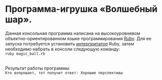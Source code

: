  <html>
  <body>
   <h1>Программа-игрушка «Волшебный шар».</h1>
    Данная консольная программа написана на высокоуровневом объектно-ориентированном языке программирования
    <a href="https://ru.wikipedia.org/wiki/Ruby">Ruby</a>. Для ее запуска потребуется установить <a href="https://ru.wikibooks.org/wiki/Ruby
      Установка">интерпритатор</a> Ruby, затем необходимо набрать в консоли следующую команду:
    <br><code>ruby magic_ball.rb</code>
    <p>
    <br>Результат работы программы:
    <br>
    <code>Кто вопрошает, тот получит ответ: Хорошие перспективы</code>
 </body>
</html>
